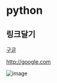# python

## 링크달기

[구글](http://google.com)

http://google.com

![image](https://user-images.githubusercontent.com/54695285/64003914-43609e00-cb48-11e9-83dd-03fea74c6d17.png)
